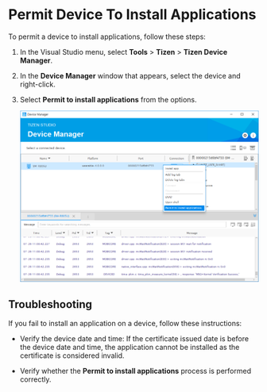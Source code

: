 # Permit Device To Install Applications

To permit a device to install applications, follow these steps:

1. In the Visual Studio menu, select **Tools** > **Tizen** > **Tizen Device Manager**.
2. In the **Device Manager** window that appears, select the device and right-click. 
3. Select **Permit to install applications** from the options.

    ![Device Manager](media/DeviceManager.png)

## Troubleshooting

If you fail to install an application on a device, follow these instructions:
- Verify the device date and time: If the certificate issued date is before the device date and time, the application cannot be installed as the certificate is considered invalid.
   
- Verify whether the **Permit to install applications** process is performed correctly.
